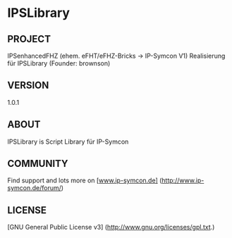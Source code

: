 ﻿IPSLibrary
==========

## PROJECT
IPSenhancedFHZ (ehem. eFHT/eFHZ-Bricks -> IP-Symcon V1) 
Realisierung für IPSLibrary (Founder: brownson)

## VERSION
1.0.1

## ABOUT
IPSLibrary is Script Library für IP-Symcon

## COMMUNITY
Find support and lots more on [www.ip-symcon.de] (http://www.ip-symcon.de/forum/)

## LICENSE
[GNU General Public License v3] (http://www.gnu.org/licenses/gpl.txt.)
